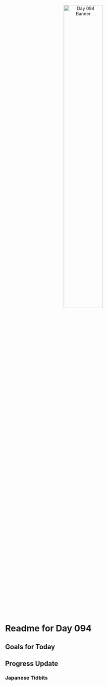 <div align="center">
 <img src="../../Images/image_094.jpg" alt="Day 094 Banner" width="50%">
</div>

# Readme for Day 094

## Goals for Today

## Progress Update

### Japanese Tidbits

